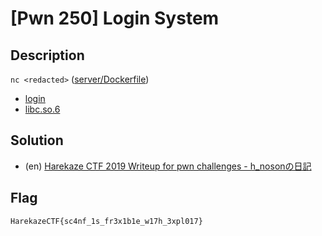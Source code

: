 # [Pwn 250] Login System
## Description
`nc <redacted>` ([server/Dockerfile](server/Dockerfile))

- [login](attachments/login)
- [libc.so.6](attachments/libc.so.6)

## Solution
- (en) [Harekaze CTF 2019 Writeup for pwn challenges - h_nosonの日記](http://h-noson.hatenablog.jp/entry/2019/05/19/232401#Login-System-250-pts-4-solves)

## Flag
```
HarekazeCTF{sc4nf_1s_fr3x1b1e_w17h_3xpl017}
```